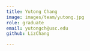 ```yaml
---
title: Yutong Chang
image: images/team/yutong.jpg
role: graduate
email: yutongch@usc.edu
github: LizChang

---
```


